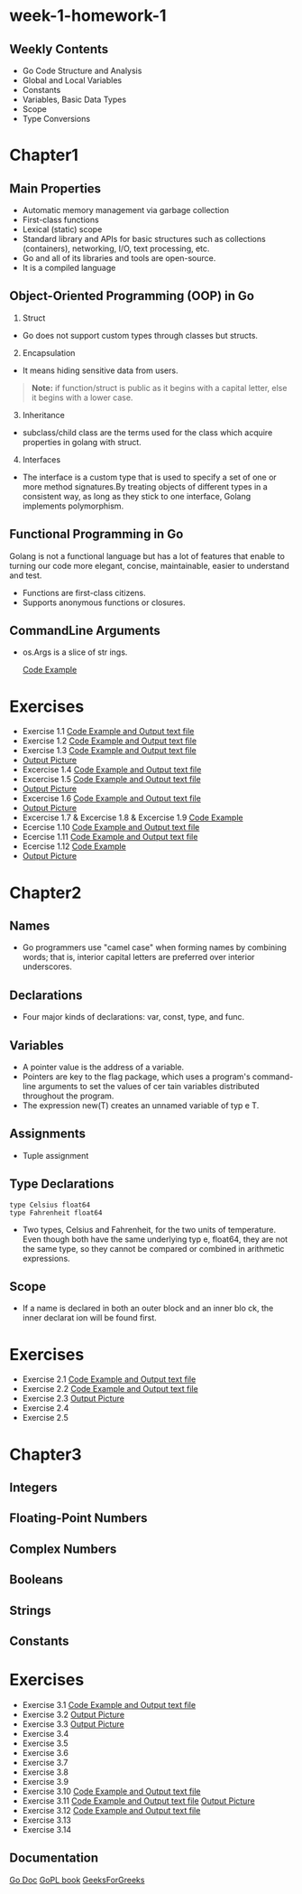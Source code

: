# week-1-homework-1

## Weekly Contents

- Go Code Structure and Analysis
- Global and Local Variables
- Constants
- Variables, Basic Data Types
- Scope
- Type Conversions

# Chapter1

## Main Properties

- Automatic memory management via garbage collection
- First-class functions
- Lexical (static) scope
- Standard library and APIs for basic structures such as collections (containers), networking, I/O, text processing, etc.
- Go and all of its libraries and tools are open-source.
- It is a compiled language

## Object-Oriented Programming (OOP) in Go
1. Struct
- Go does not support custom types through classes but structs.
2. Encapsulation
- It means hiding sensitive data from users.
> **Note:** if function/struct is public as it begins with a capital letter, else it begins with a lower case.
3. Inheritance
- subclass/child class are the terms used for the class which acquire properties in golang with struct.
4. Interfaces
- The interface is a custom type that is used to specify a set of one or more method signatures.By treating objects of different types in a consistent way, as long as they stick to one interface, Golang implements polymorphism.

## Functional Programming in Go
Golang is not a functional language but has a lot of features that enable to turning our code more elegant, concise, maintainable, easier to understand and test.
- Functions are first-class citizens.
- Supports anonymous functions or closures.

## CommandLine Arguments

- os.Args is a slice of str ings.

    [Code Example](./code/ch1/greeting/argument)
# Exercises
- Exercise 1.1
    [Code Example and Output text file](./code/ch1/echo)
- Exercise 1.2
    [Code Example and Output text file](./code/ch1/echo2)
- Exercise 1.3
    [Code Example and Output text file](./code/ch1/echo3)
- 
    [Output Picture](./code/pics/echo3.png) 
- Excercise 1.4
    [Code Example and Output text file](./code/ch1/dup2)
- Excercise 1.5
    [Code Example and Output text file](./code/ch1/lissajous)
- 
    [Output Picture](./code/pics/lissajouss_green.png)
- Excercise 1.6
    [Code Example and Output text file](./code/ch1/lissajous)
- 
    [Output Picture](./code/pics/changing_img.png)
- Excercise 1.7 & Excercise 1.8 & Excercise 1.9
    [Code Example](./code/ch1/fetch)
- Ecercise 1.10
    [Code Example and Output text file](./code/ch1/fetch)
- Ecercise 1.11
    [Code Example and Output text file](./code/ch1/fetchall)
- Ecercise 1.12
    [Code Example](./code/ch1/fetch)
- 
    [Output Picture](./code/pics/cycles=20.png)
# Chapter2

## Names
- Go programmers use "camel case" when forming names by combining words; that is, interior capital letters are preferred over interior underscores.
## Declarations
- Four major kinds of declarations: var, const, type, and func.

## Variables
- A pointer value is the address of a variable.
- Pointers are key to the flag package, which uses a program's command-line arguments to set
the values of cer tain variables distributed throughout the program.
- The expression new(T) creates an unnamed variable of typ e T.

## Assignments
- Tuple assignment
## Type Declarations
    type Celsius float64
    type Fahrenheit float64

- Two types, Celsius and Fahrenheit, for the two units of temperature. Even though both have the same underlying typ e, float64, they are not the same type, so they cannot be compared or combined in arithmetic expressions.

## Scope

- If a name is declared in both an outer block and an inner blo ck, the inner declarat ion will be found first.

# Exercises
- Exercise 2.1
    [Code Example and Output text file](./code/ch2/cf)
- Exercise 2.2
    [Code Example and Output text file](./code/ch2/meterconv)
- Exercise 2.3
    [Output Picture](./code/pics/popcountVSlooppopcount.png)
- Exercise 2.4
- Exercise 2.5


# Chapter3

## Integers
## Floating-Point Numbers
## Complex Numbers
## Booleans
## Strings
## Constants

# Exercises
- Exercise 3.1
    [Code Example and Output text file](./code/ch3/surface)
- Exercise 3.2
    [Output Picture](./code/pics/web_mandelbrot.png)
- Exercise 3.3
    [Output Picture](./code/pics/web_colored.png)
- Exercise 3.4
- Exercise 3.5
- Exercise 3.6
- Exercise 3.7
- Exercise 3.8
- Exercise 3.9
- Exercise 3.10
    [Code Example and Output text file](./code/ch3/printints)
- Exercise 3.11
    [Code Example and Output text file](./code/ch3/printints)
    [Output Picture](./code/pics/floating_point.png)
- Exercise 3.12
    [Code Example and Output text file](./code/ch3/printints)
- Exercise 3.13
- Exercise 3.14

## Documentation

[Go Doc](https://go.dev/doc/)
[GoPL book](https://drive.google.com/file/d/1kvsEfCuOYecBrfy12tTI1kDDbC4e4AVy/view?usp=sharing)
[GeeksForGreeks](www.geeksforgeeks.org/object-oriented-programming-in-golang/)